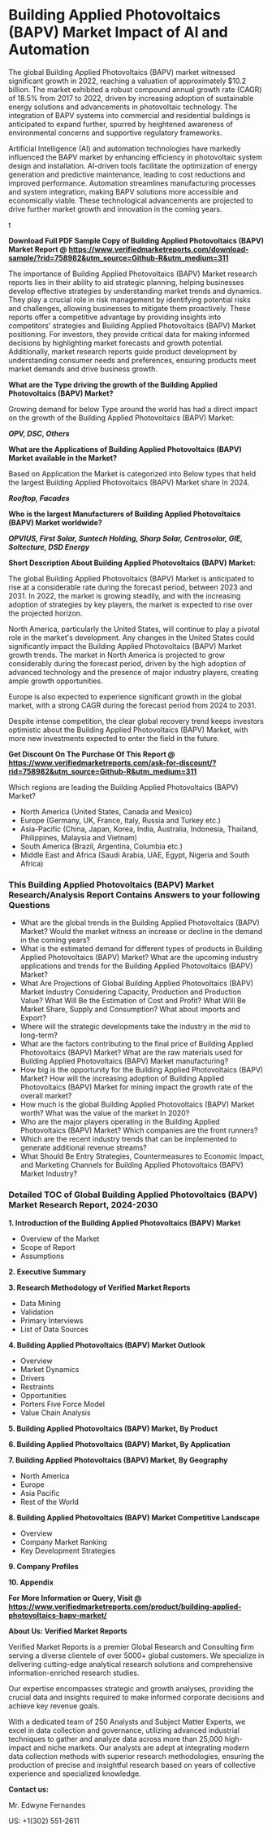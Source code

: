 <meta name="title" content="Global Building Applied Photovoltaics (BAPV) Market Impact of AI and Automation"><meta name="description" content="The global Building Applied Photovoltaics (BAPV) market witnessed significant growth in 2022, reaching a valuation of approximately $10.2 billion. The market exhibited"><meta name="title" content="Building Applied Photovoltaics (BAPV) Market Size, Share, Scope, Trends, Growth, Opportunities, Analysis, Forecast"><h1>Building Applied Photovoltaics (BAPV) Market Impact of AI and Automation</h1><p>The global Building Applied Photovoltaics (BAPV) market witnessed significant growth in 2022, reaching a valuation of approximately $10.2 billion. The market exhibited a robust compound annual growth rate (CAGR) of 18.5% from 2017 to 2022, driven by increasing adoption of sustainable energy solutions and advancements in photovoltaic technology. The integration of BAPV systems into commercial and residential buildings is anticipated to expand further, spurred by heightened awareness of environmental concerns and supportive regulatory frameworks.</p><p>Artificial Intelligence (AI) and automation technologies have markedly influenced the BAPV market by enhancing efficiency in photovoltaic system design and installation. AI-driven tools facilitate the optimization of energy generation and predictive maintenance, leading to cost reductions and improved performance. Automation streamlines manufacturing processes and system integration, making BAPV solutions more accessible and economically viable. These technological advancements are projected to drive further market growth and innovation in the coming years.</p>t</p><p id="" class=""><strong>Download Full PDF Sample Copy of Building Applied Photovoltaics (BAPV) Market Report @ <a href="https://www.verifiedmarketreports.com/download-sample/?rid=758982&utm_source=Github-R&utm_medium=311" target="_blank">https://www.verifiedmarketreports.com/download-sample/?rid=758982&utm_source=Github-R&utm_medium=311</a></strong></p><p>The importance of&nbsp;Building Applied Photovoltaics (BAPV) Market research reports lies in their ability to aid strategic planning, helping businesses develop effective strategies by understanding market trends and dynamics. They play a crucial role in risk management by identifying potential risks and challenges, allowing businesses to mitigate them proactively. These reports offer a competitive advantage by providing insights into competitors' strategies and Building Applied Photovoltaics (BAPV) Market positioning. For investors, they provide critical data for making informed decisions by highlighting market forecasts and growth potential. Additionally, market research reports guide product development by understanding consumer needs and preferences, ensuring products meet market demands and drive business growth.</p><p><strong>What are the&nbsp;Type driving the growth of the Building Applied Photovoltaics (BAPV) Market?</strong></p><p id="" class="">Growing demand for below Type around the world has had a direct impact on the growth of the Building Applied Photovoltaics (BAPV) Market:</p><em><strong>OPV, DSC, Others</strong></em></p><strong>What are the&nbsp;Applications&nbsp;of Building Applied Photovoltaics (BAPV) Market available in the Market?</strong></p><p id="" class="">Based on Application the Market is categorized into Below types that held the largest Building Applied Photovoltaics (BAPV) Market share In 2024.</p><em><strong>Rooftop, Facades</strong></em></p><strong>Who is the largest Manufacturers of Building Applied Photovoltaics (BAPV) Market worldwide?</strong></p><p><em><strong>OPVIUS, First Solar, Suntech Holding, Sharp Solar, Centrosolar, GIE, Soltecture, DSD Energy</strong></em></p><p id="" class=""><strong>Short Description About Building Applied Photovoltaics (BAPV) Market:</strong></p><p>The global Building Applied Photovoltaics (BAPV) Market is anticipated to rise at a considerable rate during the forecast period, between 2023 and 2031. In 2022, the market is growing steadily, and with the increasing adoption of strategies by key players, the market is expected to rise over the projected horizon.</p><p>North America, particularly the United States, will continue to play a pivotal role in the market's development. Any changes in the United States could significantly impact the Building Applied Photovoltaics (BAPV) Market growth trends. The market in North America is projected to grow considerably during the forecast period, driven by the high adoption of advanced technology and the presence of major industry players, creating ample growth opportunities.</p><p>Europe is also expected to experience significant growth in the global market, with a strong CAGR during the forecast period from 2024 to 2031.</p><p>Despite intense competition, the clear global recovery trend keeps investors optimistic about the Building Applied Photovoltaics (BAPV) Market, with more new investments expected to enter the field in the future.</p><p id="" class=""><strong>Get Discount On The Purchase Of This Report @ <a href="https://www.verifiedmarketreports.com/ask-for-discount/?rid=758982&utm_source=Github-R&utm_medium=311" target="_blank">https://www.verifiedmarketreports.com/ask-for-discount/?rid=758982&utm_source=Github-R&utm_medium=311</a></strong></p>Which regions are leading the Building Applied Photovoltaics (BAPV) Market?</p><ul><li>North America (United States, Canada and Mexico)</li><li>Europe (Germany, UK, France, Italy, Russia and Turkey etc.)</li><li>Asia-Pacific (China, Japan, Korea, India, Australia, Indonesia, Thailand, Philippines, Malaysia and Vietnam)</li><li>South America (Brazil, Argentina, Columbia etc.)</li><li>Middle East and Africa (Saudi Arabia, UAE, Egypt, Nigeria and South Africa)</li></ul><h3 id="" class="">This Building Applied Photovoltaics (BAPV) Market Research/Analysis Report Contains Answers to your following Questions</h3><ul><li>What are the global trends in the Building Applied Photovoltaics (BAPV) Market? Would the market witness an increase or decline in the demand in the coming years?</li><li>What is the estimated demand for different types of products in Building Applied Photovoltaics (BAPV) Market? What are the upcoming industry applications and trends for the Building Applied Photovoltaics (BAPV) Market?</li><li>What Are Projections of Global Building Applied Photovoltaics (BAPV) Market Industry Considering Capacity, Production and Production Value? What Will Be the Estimation of Cost and Profit? What Will Be Market Share, Supply and Consumption? What about imports and Export?</li><li>Where will the strategic developments take the industry in the mid to long-term?</li><li>What are the factors contributing to the final price of Building Applied Photovoltaics (BAPV) Market? What are the raw materials used for Building Applied Photovoltaics (BAPV) Market manufacturing?</li><li>How big is the opportunity for the Building Applied Photovoltaics (BAPV) Market? How will the increasing adoption of Building Applied Photovoltaics (BAPV) Market for mining impact the growth rate of the overall market?</li><li>How much is the global Building Applied Photovoltaics (BAPV) Market worth? What was the value of the market In 2020?</li><li>Who are the major players operating in the Building Applied Photovoltaics (BAPV) Market? Which companies are the front runners?</li><li>Which are the recent industry trends that can be implemented to generate additional revenue streams?</li><li>What Should Be Entry Strategies, Countermeasures to Economic Impact, and Marketing Channels for Building Applied Photovoltaics (BAPV) Market Industry?</li></ul><h3 id="" class="">Detailed TOC of Global Building Applied Photovoltaics (BAPV) Market Research Report, 2024-2030</h3><p id="" class=""><strong>1. Introduction of the Building Applied Photovoltaics (BAPV) Market</strong></p><ul><li>Overview of the Market</li><li>Scope of Report</li><li>Assumptions</li></ul><p id="" class=""><strong>2. Executive Summary</strong></p><p id="" class=""><strong>3. Research Methodology of Verified Market Reports</strong></p><ul><li>Data Mining</li><li>Validation</li><li>Primary Interviews</li><li>List of Data Sources</li></ul><p id="" class=""><strong>4. Building Applied Photovoltaics (BAPV) Market Outlook</strong></p><ul><li>Overview</li><li>Market Dynamics</li><li>Drivers</li><li>Restraints</li><li>Opportunities</li><li>Porters Five Force Model</li><li>Value Chain Analysis</li></ul><p id="" class=""><strong>5. Building Applied Photovoltaics (BAPV) Market, By Product</strong></p><p id="" class=""><strong>6. Building Applied Photovoltaics (BAPV) Market, By Application</strong></p><p id="" class=""><strong>7. Building Applied Photovoltaics (BAPV) Market, By Geography</strong></p><ul><li>North America</li><li>Europe</li><li>Asia Pacific</li><li>Rest of the World</li></ul><p id="" class=""><strong>8. Building Applied Photovoltaics (BAPV) Market Competitive Landscape</strong></p><ul><li>Overview</li><li>Company Market Ranking</li><li>Key Development Strategies</li></ul><p id="" class=""><strong>9. Company Profiles</strong></p><p id="" class=""><strong>10. Appendix</strong></p><p id="" class=""><strong>For More Information or Query, Visit @ <a href="https://www.verifiedmarketreports.com/product/building-applied-photovoltaics-bapv-market/" target="_blank">https://www.verifiedmarketreports.com/product/building-applied-photovoltaics-bapv-market/</a></strong></p><p id="" class=""><strong>About Us: Verified Market Reports</strong></p><p id="" class="">Verified Market Reports is a premier Global Research and Consulting firm serving a diverse clientele of over 5000+ global customers. We specialize in delivering cutting-edge analytical research solutions and comprehensive information-enriched research studies.</p><p id="" class="">Our expertise encompasses strategic and growth analyses, providing the crucial data and insights required to make informed corporate decisions and achieve key revenue goals.</p><p id="" class="">With a dedicated team of 250 Analysts and Subject Matter Experts, we excel in data collection and governance, utilizing advanced industrial techniques to gather and analyze data across more than 25,000 high-impact and niche markets. Our analysts are adept at integrating modern data collection methods with superior research methodologies, ensuring the production of precise and insightful research based on years of collective experience and specialized knowledge.</p><p id="" class=""><strong>Contact us:</strong></p><p id="" class="">Mr. Edwyne Fernandes</p><p id="" class="">US: +1(302) 551-2611</p>